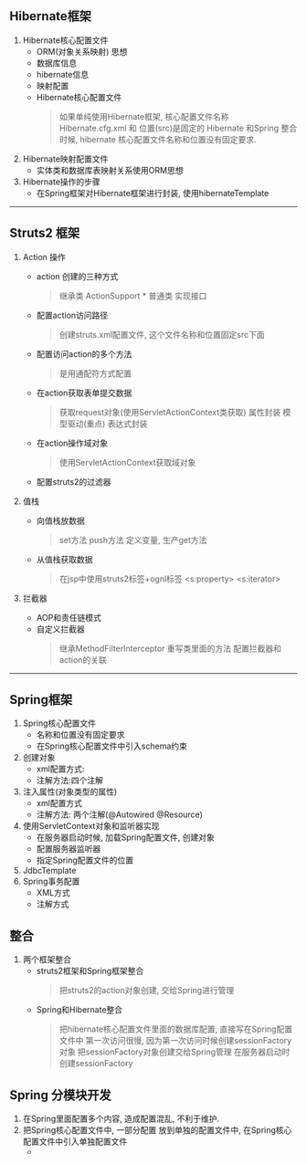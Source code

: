 ## Hibernate框架
1. Hibernate核心配置文件
	- ORM(对象关系映射) 思想
	- 数据库信息
	- hibernate信息
	- 映射配置
	- Hibernate核心配置文件
		> 如果单纯使用Hibernate框架, 核心配置文件名称 Hibernate.cfg.xml 和 位置(src)是固定的
		> Hibernate 和Spring 整合时候, hibernate 核心配置文件名称和位置没有固定要求.
2. Hibernate映射配置文件
	- 实体类和数据库表映射关系使用ORM思想
3. Hibernate操作的步骤
	- 在Spring框架对Hibernate框架进行封装, 使用hibernateTemplate
------------------------------------------------------------------
## Struts2 框架
1. Action 操作
	- action 创建的三种方式
		> 继承类 ActionSupport *
		> 普通类
		> 实现接口
	- 配置action访问路径
		> 创建struts.xml配置文件, 这个文件名称和位置固定src下面
	- 配置访问action的多个方法
		> 是用通配符方式配置
	- 在action获取表单提交数据
		> 获取request对象(使用ServletActionContext类获取)
		> 属性封装
		> 模型驱动(重点)
		> 表达式封装
	- 在action操作域对象
		> 使用ServletActionContext获取域对象
	- 配置struts2的过滤器
2. 值栈
	- 向值栈放数据
		> set方法
		> push方法
		> 定义变量, 生产get方法
	- 从值栈获取数据
		> 在jsp中使用struts2标签+ognl标签
		> <s:property>
		> <s:iterator>
		
3. 拦截器
	- AOP和责任链模式
	- 自定义拦截器
		> 继承MethodFilterInterceptor
		> 重写类里面的方法
		> 配置拦截器和action的关联
----------------------------------------------------
## Spring框架
1. Spring核心配置文件
	- 名称和位置没有固定要求
	- 在Spring核心配置文件中引入schema约束
2. 创建对象
	- xml配置方式: <bean id="" class="" scope=""/>
	- 注解方法:四个注解
3. 注入属性(对象类型的属性)		
	- xml配置方式
	- 注解方法: 两个注解(@Autowired @Resource)
4. 使用ServletContext对象和监听器实现
	- 在服务器启动时候, 加载Spring配置文件, 创建对象
	- 配置服务器监听器
	- 指定Spring配置文件的位置
5. JdbcTemplate
6. Spring事务配置
	- XML方式
	- 注解方式

## 整合
1. 两个框架整合
	- struts2框架和Spring框架整合
		> 把struts2的action对象创建, 交给Spring进行管理
		> <bean id="" class="" scope="prototype"/>
	- Spring和Hibernate整合
		> 把hibernate核心配置文件里面的数据库配置, 直接写在Spring配置文件中
		> 第一次访问很慢, 因为第一次访问时候创建sessionFactory对象
		> 把sessionFactory对象创建交给Spring管理
		> 在服务器启动时创建sessionFactory

## Spring 分模块开发
1. 在Spring里面配置多个内容, 造成配置混乱, 不利于维护.
2. 把Spring核心配置文件中, 一部分配置 放到单独的配置文件中, 在Spring核心配置文件中引入单独配置文件
	- <import resource="classpath:user.xml"/>

		
		
		